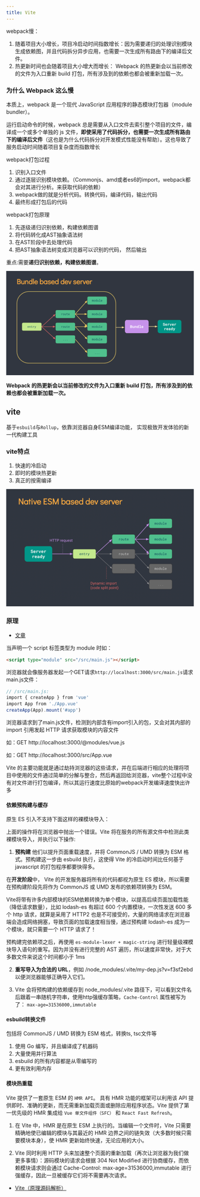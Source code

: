 ```yaml
---
title: Vite
---
```



webpack慢：
1. 随着项目大小增长，项目冷启动时间指数增长：因为需要递归的处理识别模块生成依赖图，并且代码拆分异步应用，也需要一次生成所有路由下的编译后文件。
2. 热更新时间也会随着项目大小增大而增长： Webpack 的热更新会以当前修改的文件为入口重新 build 打包，所有涉及到的依赖也都会被重新加载一次。

### 为什么 Webpack 这么慢

本质上，webpack 是一个现代 JavaScript 应用程序的静态模块打包器（module bundler）。

运行启动命令的时候，webpack 总是需要从入口文件去索引整个项目的文件，编译成一个或多个单独的 js 文件，**即使采用了代码拆分，也需要一次生成所有路由下的编译后文件**（这也是为什么代码拆分对开发模式性能没有帮助）。这也导致了服务启动时间随着项目复杂度而指数增长


webpack打包过程
1. 识别入口文件
2. 通过逐层识别模块依赖。（Commonjs、amd或者es6的import，webpack都会对其进行分析。来获取代码的依赖）
3. webpack做的就是分析代码。转换代码，编译代码，输出代码
4. 最终形成打包后的代码

webpack打包原理

1. 先逐级递归识别依赖，构建依赖图谱
2. 将代码转化成AST抽象语法树
3. 在AST阶段中去处理代码
4. 把AST抽象语法树变成浏览器可以识别的代码， 然后输出

重点:需要**递归识别依赖，构建依赖图谱**。

![](./image/webpack_bundle_server.png)

**Webpack 的热更新会以当前修改的文件为入口重新 build 打包，所有涉及到的依赖也都会被重新加载一次。**

## vite
基于`esbuild`与`Rollup`，依靠浏览器自身ESM编译功能， 实现极致开发体验的新一代构建工具

### vite特点

1. 快速的冷启动
2. 即时的模块热更新
3. 真正的按需编译

![](./image/vite2.png)

### 原理

- [文章](https://juejin.cn/post/6931618997251080200)

当声明一个 script 标签类型为 module 时如：
```html
<script type="module" src="/src/main.js"></script>
```
浏览器就会像服务器发起一个GET请求`http://localhost:3000/src/main.js`请求main.js文件：
```javascript
// /src/main.js:
import { createApp } from 'vue'
import App from './App.vue'
createApp(App).mount('#app')
```
浏览器请求到了main.js文件，检测到内部含有import引入的包，又会对其内部的 import 引用发起 HTTP 请求获取模块的内容文件

如：GET http://localhost:3000/@modules/vue.js

如：GET http://localhost:3000/src/App.vue

Vite 的主要功能就是通过劫持浏览器的这些请求，并在后端进行相应的处理将项目中使用的文件通过简单的分解与整合，然后再返回给浏览器，vite整个过程中没有对文件进行打包编译，所以其运行速度比原始的webpack开发编译速度快出许多


#### 依赖预构建与缓存

原生 ES 引入不支持下面这样的裸模块导入：

上面的操作将在浏览器中抛出一个错误。Vite 将在服务的所有源文件中检测此类裸模块导入，并执行以下操作:

1. **预构建** 他们以提升页面重载速度，并将 CommonJS / UMD 转换为 ESM 格式。预构建这一步由 esbuild 执行，这使得 Vite 的冷启动时间比任何基于 javascript 的打包程序都要快得多。

在**开发阶段**中， Vite 的开发服务器将所有的代码都视为原生 ES 模块，所以需要在预构建阶段先将作为 CommonJS 或 UMD 发布的依赖项转换为 ESM。

Vite将带有许多内部模块的ESM依赖转换为单个模块，以提高后续页面加载性能（降低请求数量），比如 lodash-es 有超过 600 个内置模块，一次性发送 600 多个 http 请求，就算是采用了 HTTP2 也是不可接受的，大量的网络请求在浏览器端会造成网络拥塞，导致页面的加载速度相当慢，通过预构建 lodash-es 成为一个模块，就只需要一个 HTTP 请求了！

预构建完依赖项之后，再使用 `es-module-lexer + magic-string` 进行轻量级裸模块导入语句的重写。因为并没有进行完整的 AST 遍历，所以速度非常快，对于大多数文件来说这个时间都小于 1ms

2. **重写导入为合法的 URL**，例如 /node_modules/.vite/my-dep.js?v=f3sf2ebd 以便浏览器能够正确导入它们。

3.  Vite 会将预构建的依赖缓存到 node_modules/.vite 路径下，可以看到文件名后跟着一串随机字符串，使用http强缓存策略，`Cache-Control` 属性被写为了： `max-age=31536000,immutable`

#### esbuild转换文件
包括将 CommonJS / UMD 转换为 ESM 格式，转换ts, tsc文件等

1. 使用 Go 编写，并且编译成了机器码
2. 大量使用并行算法
3. esbuild 的所有内容都是从零编写的
4. 更有效利用内存

#### 模块热重载

Vite 提供了一套原生 ESM 的 `HMR API`。 具有 HMR 功能的框架可以利用该 API 提供即时、准确的更新，而无需重新加载页面或删除应用程序状态。Vite 提供了第一优先级的 HMR 集成给 `Vue 单文件组件（SFC）` 和 `React Fast Refresh`。

1. 在 Vite 中，HMR 是在原生 ESM 上执行的。当编辑一个文件时，Vite 只需要精确地使已编辑的模块与其最近的 HMR 边界之间的链失效（大多数时候只需要模块本身），使 HMR 更新始终快速，无论应用的大小。

2. Vite 同时利用 HTTP 头来加速整个页面的重新加载（再次让浏览器为我们做更多事情）：源码模块的请求会根据 304 Not Modified 进行协商缓存，而依赖模块请求则会通过 Cache-Control: max-age=31536000,immutable 进行强缓存，因此一旦被缓存它们将不需要再次请求。


- [Vite（原理源码解析）](https://mp.weixin.qq.com/s/oroQSMSPxtSEfnjuxu2pew)
